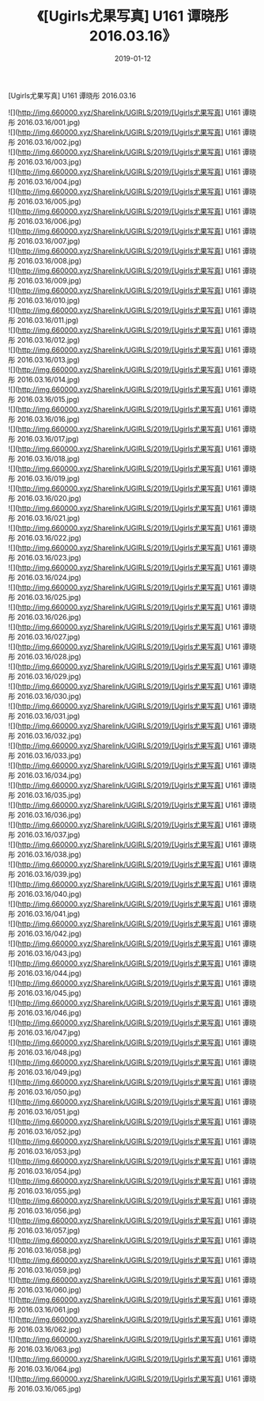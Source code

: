 ﻿---
layout: post
title:  《[Ugirls尤果写真] U161 谭晓彤 2016.03.16》
date:   2019-01-12
img: http://img.660000.xyz/Sharelink/UGIRLS/2019/[Ugirls尤果写真] U161 谭晓彤 2016.03.16/000.jpg
categories: [美女, 清纯, 唯美]
---

[Ugirls尤果写真] U161 谭晓彤 2016.03.16

 ![](http://img.660000.xyz/Sharelink/UGIRLS/2019/[Ugirls尤果写真] U161 谭晓彤 2016.03.16/001.jpg) <br>![](http://img.660000.xyz/Sharelink/UGIRLS/2019/[Ugirls尤果写真] U161 谭晓彤 2016.03.16/002.jpg) <br>![](http://img.660000.xyz/Sharelink/UGIRLS/2019/[Ugirls尤果写真] U161 谭晓彤 2016.03.16/003.jpg) <br>![](http://img.660000.xyz/Sharelink/UGIRLS/2019/[Ugirls尤果写真] U161 谭晓彤 2016.03.16/004.jpg) <br>![](http://img.660000.xyz/Sharelink/UGIRLS/2019/[Ugirls尤果写真] U161 谭晓彤 2016.03.16/005.jpg) <br>![](http://img.660000.xyz/Sharelink/UGIRLS/2019/[Ugirls尤果写真] U161 谭晓彤 2016.03.16/006.jpg) <br>![](http://img.660000.xyz/Sharelink/UGIRLS/2019/[Ugirls尤果写真] U161 谭晓彤 2016.03.16/007.jpg) <br>![](http://img.660000.xyz/Sharelink/UGIRLS/2019/[Ugirls尤果写真] U161 谭晓彤 2016.03.16/008.jpg) <br>![](http://img.660000.xyz/Sharelink/UGIRLS/2019/[Ugirls尤果写真] U161 谭晓彤 2016.03.16/009.jpg) <br>![](http://img.660000.xyz/Sharelink/UGIRLS/2019/[Ugirls尤果写真] U161 谭晓彤 2016.03.16/010.jpg) <br>![](http://img.660000.xyz/Sharelink/UGIRLS/2019/[Ugirls尤果写真] U161 谭晓彤 2016.03.16/011.jpg) <br>![](http://img.660000.xyz/Sharelink/UGIRLS/2019/[Ugirls尤果写真] U161 谭晓彤 2016.03.16/012.jpg) <br>![](http://img.660000.xyz/Sharelink/UGIRLS/2019/[Ugirls尤果写真] U161 谭晓彤 2016.03.16/013.jpg) <br>![](http://img.660000.xyz/Sharelink/UGIRLS/2019/[Ugirls尤果写真] U161 谭晓彤 2016.03.16/014.jpg) <br>![](http://img.660000.xyz/Sharelink/UGIRLS/2019/[Ugirls尤果写真] U161 谭晓彤 2016.03.16/015.jpg) <br>![](http://img.660000.xyz/Sharelink/UGIRLS/2019/[Ugirls尤果写真] U161 谭晓彤 2016.03.16/016.jpg) <br>![](http://img.660000.xyz/Sharelink/UGIRLS/2019/[Ugirls尤果写真] U161 谭晓彤 2016.03.16/017.jpg) <br>![](http://img.660000.xyz/Sharelink/UGIRLS/2019/[Ugirls尤果写真] U161 谭晓彤 2016.03.16/018.jpg) <br>![](http://img.660000.xyz/Sharelink/UGIRLS/2019/[Ugirls尤果写真] U161 谭晓彤 2016.03.16/019.jpg) <br>![](http://img.660000.xyz/Sharelink/UGIRLS/2019/[Ugirls尤果写真] U161 谭晓彤 2016.03.16/020.jpg) <br>![](http://img.660000.xyz/Sharelink/UGIRLS/2019/[Ugirls尤果写真] U161 谭晓彤 2016.03.16/021.jpg) <br>![](http://img.660000.xyz/Sharelink/UGIRLS/2019/[Ugirls尤果写真] U161 谭晓彤 2016.03.16/022.jpg) <br>![](http://img.660000.xyz/Sharelink/UGIRLS/2019/[Ugirls尤果写真] U161 谭晓彤 2016.03.16/023.jpg) <br>![](http://img.660000.xyz/Sharelink/UGIRLS/2019/[Ugirls尤果写真] U161 谭晓彤 2016.03.16/024.jpg) <br>![](http://img.660000.xyz/Sharelink/UGIRLS/2019/[Ugirls尤果写真] U161 谭晓彤 2016.03.16/025.jpg) <br>![](http://img.660000.xyz/Sharelink/UGIRLS/2019/[Ugirls尤果写真] U161 谭晓彤 2016.03.16/026.jpg) <br>![](http://img.660000.xyz/Sharelink/UGIRLS/2019/[Ugirls尤果写真] U161 谭晓彤 2016.03.16/027.jpg) <br>![](http://img.660000.xyz/Sharelink/UGIRLS/2019/[Ugirls尤果写真] U161 谭晓彤 2016.03.16/028.jpg) <br>![](http://img.660000.xyz/Sharelink/UGIRLS/2019/[Ugirls尤果写真] U161 谭晓彤 2016.03.16/029.jpg) <br>![](http://img.660000.xyz/Sharelink/UGIRLS/2019/[Ugirls尤果写真] U161 谭晓彤 2016.03.16/030.jpg) <br>![](http://img.660000.xyz/Sharelink/UGIRLS/2019/[Ugirls尤果写真] U161 谭晓彤 2016.03.16/031.jpg) <br>![](http://img.660000.xyz/Sharelink/UGIRLS/2019/[Ugirls尤果写真] U161 谭晓彤 2016.03.16/032.jpg) <br>![](http://img.660000.xyz/Sharelink/UGIRLS/2019/[Ugirls尤果写真] U161 谭晓彤 2016.03.16/033.jpg) <br>![](http://img.660000.xyz/Sharelink/UGIRLS/2019/[Ugirls尤果写真] U161 谭晓彤 2016.03.16/034.jpg) <br>![](http://img.660000.xyz/Sharelink/UGIRLS/2019/[Ugirls尤果写真] U161 谭晓彤 2016.03.16/035.jpg) <br>![](http://img.660000.xyz/Sharelink/UGIRLS/2019/[Ugirls尤果写真] U161 谭晓彤 2016.03.16/036.jpg) <br>![](http://img.660000.xyz/Sharelink/UGIRLS/2019/[Ugirls尤果写真] U161 谭晓彤 2016.03.16/037.jpg) <br>![](http://img.660000.xyz/Sharelink/UGIRLS/2019/[Ugirls尤果写真] U161 谭晓彤 2016.03.16/038.jpg) <br>![](http://img.660000.xyz/Sharelink/UGIRLS/2019/[Ugirls尤果写真] U161 谭晓彤 2016.03.16/039.jpg) <br>![](http://img.660000.xyz/Sharelink/UGIRLS/2019/[Ugirls尤果写真] U161 谭晓彤 2016.03.16/040.jpg) <br>![](http://img.660000.xyz/Sharelink/UGIRLS/2019/[Ugirls尤果写真] U161 谭晓彤 2016.03.16/041.jpg) <br>![](http://img.660000.xyz/Sharelink/UGIRLS/2019/[Ugirls尤果写真] U161 谭晓彤 2016.03.16/042.jpg) <br>![](http://img.660000.xyz/Sharelink/UGIRLS/2019/[Ugirls尤果写真] U161 谭晓彤 2016.03.16/043.jpg) <br>![](http://img.660000.xyz/Sharelink/UGIRLS/2019/[Ugirls尤果写真] U161 谭晓彤 2016.03.16/044.jpg) <br>![](http://img.660000.xyz/Sharelink/UGIRLS/2019/[Ugirls尤果写真] U161 谭晓彤 2016.03.16/045.jpg) <br>![](http://img.660000.xyz/Sharelink/UGIRLS/2019/[Ugirls尤果写真] U161 谭晓彤 2016.03.16/046.jpg) <br>![](http://img.660000.xyz/Sharelink/UGIRLS/2019/[Ugirls尤果写真] U161 谭晓彤 2016.03.16/047.jpg) <br>![](http://img.660000.xyz/Sharelink/UGIRLS/2019/[Ugirls尤果写真] U161 谭晓彤 2016.03.16/048.jpg) <br>![](http://img.660000.xyz/Sharelink/UGIRLS/2019/[Ugirls尤果写真] U161 谭晓彤 2016.03.16/049.jpg) <br>![](http://img.660000.xyz/Sharelink/UGIRLS/2019/[Ugirls尤果写真] U161 谭晓彤 2016.03.16/050.jpg) <br>![](http://img.660000.xyz/Sharelink/UGIRLS/2019/[Ugirls尤果写真] U161 谭晓彤 2016.03.16/051.jpg) <br>![](http://img.660000.xyz/Sharelink/UGIRLS/2019/[Ugirls尤果写真] U161 谭晓彤 2016.03.16/052.jpg) <br>![](http://img.660000.xyz/Sharelink/UGIRLS/2019/[Ugirls尤果写真] U161 谭晓彤 2016.03.16/053.jpg) <br>![](http://img.660000.xyz/Sharelink/UGIRLS/2019/[Ugirls尤果写真] U161 谭晓彤 2016.03.16/054.jpg) <br>![](http://img.660000.xyz/Sharelink/UGIRLS/2019/[Ugirls尤果写真] U161 谭晓彤 2016.03.16/055.jpg) <br>![](http://img.660000.xyz/Sharelink/UGIRLS/2019/[Ugirls尤果写真] U161 谭晓彤 2016.03.16/056.jpg) <br>![](http://img.660000.xyz/Sharelink/UGIRLS/2019/[Ugirls尤果写真] U161 谭晓彤 2016.03.16/057.jpg) <br>![](http://img.660000.xyz/Sharelink/UGIRLS/2019/[Ugirls尤果写真] U161 谭晓彤 2016.03.16/058.jpg) <br>![](http://img.660000.xyz/Sharelink/UGIRLS/2019/[Ugirls尤果写真] U161 谭晓彤 2016.03.16/059.jpg) <br>![](http://img.660000.xyz/Sharelink/UGIRLS/2019/[Ugirls尤果写真] U161 谭晓彤 2016.03.16/060.jpg) <br>![](http://img.660000.xyz/Sharelink/UGIRLS/2019/[Ugirls尤果写真] U161 谭晓彤 2016.03.16/061.jpg) <br>![](http://img.660000.xyz/Sharelink/UGIRLS/2019/[Ugirls尤果写真] U161 谭晓彤 2016.03.16/062.jpg) <br>![](http://img.660000.xyz/Sharelink/UGIRLS/2019/[Ugirls尤果写真] U161 谭晓彤 2016.03.16/063.jpg) <br>![](http://img.660000.xyz/Sharelink/UGIRLS/2019/[Ugirls尤果写真] U161 谭晓彤 2016.03.16/064.jpg) <br>![](http://img.660000.xyz/Sharelink/UGIRLS/2019/[Ugirls尤果写真] U161 谭晓彤 2016.03.16/065.jpg) <br>